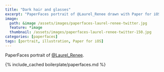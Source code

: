 ```yaml
---
title: "Dark hair and glasses"
excerpt: "PaperFaces portrait of @Laurel_Renee drawn with Paper for iOS on an iPad."
image: 
  path: &image /assets/images/paperfaces-laurel-renee-twitter.jpg 
  feature: *image
  thumbnail: /assets/images/paperfaces-laurel-renee-twitter-150.jpg
categories: [paperfaces]
tags: [portrait, illustration, Paper for iOS]
---
```


PaperFaces portrait of [@Laurel_Renee](https://twitter.com/Laurel_Renee).

{% include_cached boilerplate/paperfaces.md %}
